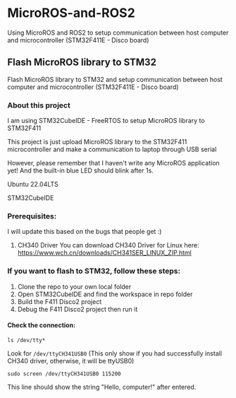 # MicroROS-and-ROS2
Using MicroROS and ROS2 to setup communication between host computer and microcontroller (STM32F411E - Disco board)

## Flash MicroROS library to STM32
Flash MicroROS library to STM32 and setup communication between host computer and microcontroller (STM32F411E - Disco board)

### About this project
I am using STM32CubeIDE - FreeRTOS to setup MicroROS library to STM32F411

This project is just upload MicroROS library to the STM32F411 microcontroller and make a communication to laptop through USB serial

However, please remember that I haven't write any MicroROS application yet! And the built-in blue LED should blink after 1s.

Ubuntu 22.04LTS

STM32CubeIDE

### Prerequisites:
I will update this based on the bugs that people get :)
1. CH340 Driver
   You can download CH340 Driver for Linux here: https://www.wch.cn/downloads/CH341SER_LINUX_ZIP.html

### If you want to flash to STM32, follow these steps:
1. Clone the repo to your own local folder
2. Open STM32CubeIDE and find the workspace in repo folder
3. Build the F411 Disco2 project
4. Debug the F411 Disco2 project then run it

#### Check the connection:
`ls /dev/tty*`

Look for `/dev/ttyCH341USB0` (This only show if you had successfully install CH340 driver, otherwise, it will be ttyUSB0)

`sudo screen /dev/ttyCH341USB0 115200`

This line should show the string "Hello, computer!" after entered.
